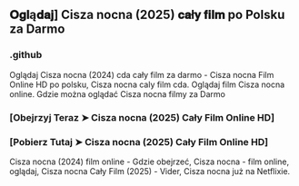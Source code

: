 ## 𝐎𝐠𝐥ą𝐝𝐚𝐣] Cisza nocna (2025) 𝐜𝐚ł𝐲 𝐟𝐢𝐥𝐦 po Polsku za Darmo

### .github

Oglądaj Cisza nocna (2024) cda cały film za darmo - Cisza nocna Film Online HD po polsku, Cisza nocna caly film cda. Oglądaj film Cisza nocna online. Gdzie można oglądać Cisza nocna filmy za Darmo

### [Obejrzyj Teraz ➤ Cisza nocna (2025) Cały Film Online HD]

### [Pobierz Tutaj ➤ Cisza nocna (2025) Cały Film Online HD]

Cisza nocna (2024) film online -  Gdzie obejrzeć, Cisza nocna - film online, oglądaj, Cisza nocna Cały Film (2025) - Vider, Cisza nocna już na Netflixie.
